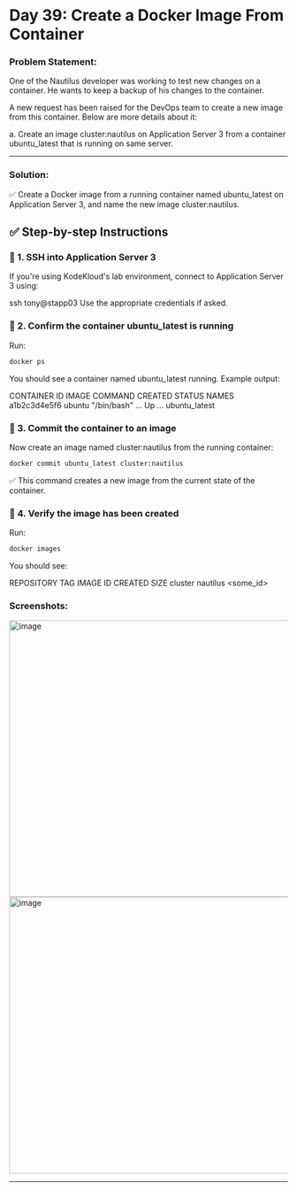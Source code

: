 # Day 39: Create a Docker Image From Container 

### Problem Statement:

One of the Nautilus developer was working to test new changes on a container. He wants to keep a backup of his changes to the container. 

A new request has been raised for the DevOps team to create a new image from this container. Below are more details about it:

a. Create an image cluster:nautilus on Application Server 3 from a container ubuntu_latest that is running on same server.

---

### Solution:

✅ Create a Docker image from a running container named ubuntu_latest on Application Server 3, and name the new image cluster:nautilus.

## ✅ Step-by-step Instructions
### 🔹 1. SSH into Application Server 3
If you're using KodeKloud's lab environment, connect to Application Server 3 using:

ssh tony@stapp03
Use the appropriate credentials if asked.

### 🔹 2. Confirm the container ubuntu_latest is running
Run:
```bash
docker ps
```
You should see a container named ubuntu_latest running. Example output:

CONTAINER ID   IMAGE     COMMAND   CREATED   STATUS    NAMES
a1b2c3d4e5f6   ubuntu    "/bin/bash"  ...     Up ...    ubuntu_latest

### 🔹 3. Commit the container to an image
Now create an image named cluster:nautilus from the running container:
```bash
docker commit ubuntu_latest cluster:nautilus
```
✅ This command creates a new image from the current state of the container.

### 🔹 4. Verify the image has been created
Run:
```bash
docker images
```
You should see:

REPOSITORY   TAG       IMAGE ID       CREATED          SIZE
cluster      nautilus  <some_id>      <a few seconds ago>   <size>


### Screenshots:

<img width="700" height="500" alt="image" src="https://github.com/user-attachments/assets/468be3f8-18b7-4f39-a707-a9e60fd0cc2b" />
<img width="700" height="500" alt="image" src="https://github.com/user-attachments/assets/97f2ab3c-d83e-4a87-9d70-5af5b89c6ff4" />

---



